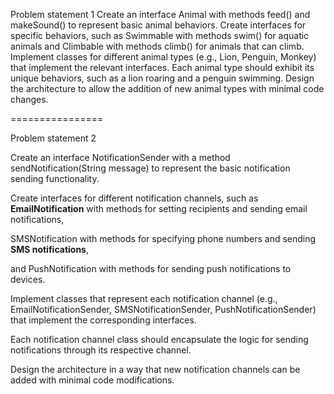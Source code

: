 Problem statement 1 
Create an interface Animal with methods feed() and makeSound() to represent basic animal behaviors.
Create interfaces for specific behaviors, such as Swimmable with methods swim() for aquatic animals and Climbable with methods climb() for animals that can climb.
Implement classes for different animal types (e.g., Lion, Penguin, Monkey) that implement the relevant interfaces.
Each animal type should exhibit its unique behaviors, such as a lion roaring and a penguin swimming.
Design the architecture to allow the addition of new animal types with minimal code changes.

================


Problem statement 2

Create an interface NotificationSender with a 
method sendNotification(String message) 
to represent 
the basic notification sending functionality.

Create interfaces for different notification channels, 
such as **EmailNotification** with methods for setting recipients and 
sending email notifications, 

SMSNotification with 
methods for specifying phone numbers and sending **SMS notifications**,

and PushNotification with methods for sending push notifications to
devices.

Implement classes that represent each notification channel (e.g., 
EmailNotificationSender, SMSNotificationSender,
PushNotificationSender)
that implement the corresponding interfaces.

Each notification channel class should encapsulate the logic 
for sending notifications through its respective channel.

Design the architecture in a way that new notification channels can
be added with minimal code modifications.